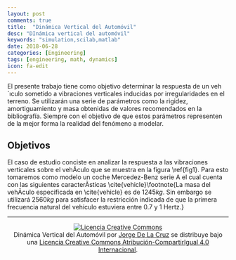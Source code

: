 ```yaml
---
layout: post
comments: true
title:  "Dinámica Vertical del Automóvil"
desc: "DInámica vertical del automóvil"
keywords: "simulation,scilab,matlab"
date: 2018-06-28
categories: [Engineering]
tags: [engineering, math, dynamics]
icon: fa-edit
---
```


<style type="text/css">
  .gist {width:650px !important;}
  .gist-file
  .gist-data {max-height: 650px;overflow: auto;max-width: 650px;overflow: auto;}
</style>
<script defer src="/static/js/fontawesome-all.js"></script>




El presente trabajo tiene como objetivo determinar la respuesta de un veh´ıculo sometido a vibraciones verticales inducidas por irregularidades en el terreno. Se utilizarán una serie de parámetros como la rigidez, amortiguamiento y
masa obtenidas de valores recomendados en la bibliografía. Siempre con el objetivo de que estos parámetros representen
de la mejor forma la realidad del fenómeno a modelar.


## <i class="far fa-search-plus" aria-hidden="true"></i> **Objetivos**

El caso de estudio conciste en analizar la respuesta a las vibraciones verticales sobre el vehÃ­culo que se muestra en la figura \ref{fig1}. Para esto tomaremos como modelo un coche Mercedez-Benz serie A el cual cuenta con las siguientes caracterÃ­sticas \cite{vehicle}\footnote{La masa del vehÃ­culo especificada en \cite{vehicle} es de $1245kg$. Sin embargo se utilizará $2560kg$ para satisfacer la restricción indicada de que la primera frecuencia natural del vehículo estuviera  entre 0.7 y 1 Hertz.}

---
<center>
<a rel="license" href="http://creativecommons.org/licenses/by-sa/4.0/"><img alt="Licencia Creative Commons" style="border-width:0" src="https://i.creativecommons.org/l/by-sa/4.0/88x31.png" /></a><br /><span xmlns:dct="http://purl.org/dc/terms/" property="dct:title">Dinámica Vertical del Automóvil</span> por <a xmlns:cc="http://creativecommons.org/ns#" href="https://jdelacruz26.github.io" property="cc:attributionName" rel="cc:attributionURL">Jorge De La Cruz</a> se distribuye bajo una <a rel="license" href="http://creativecommons.org/licenses/by-sa/4.0/">Licencia Creative Commons Atribución-CompartirIgual 4.0 Internacional</a>.
</center>

